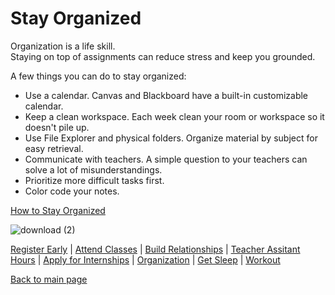 # Stay Organized

Organization is a life skill.
<br/>
Staying on top of assignments can reduce stress and keep you grounded.

A few things you can do to stay organized: 
- Use a calendar. Canvas and Blackboard have a built-in customizable calendar. 
- Keep a clean workspace. Each week clean your room or workspace so it doesn't pile up.
- Use File Explorer and physical folders. Organize material by subject for easy retrieval.
- Communicate with teachers. A simple question to your teachers can solve a lot of misunderstandings.
- Prioritize more difficult tasks first.
- Color code your notes.

[How to Stay Organized](https://www.youtube.com/watch?v=6OjLzkHcTeY)
<br/>

![download (2)](https://github.com/wardenevanMU/IT1600MarkdownFinal/assets/98150291/f2285445-ccec-48fd-92d1-403e7d2efd8d)
<br/>

[Register Early](https://github.com/wardenevanMU/IT1600MarkdownFinal/blob/Master/Register.md) | 
[Attend Classes](https://github.com/wardenevanMU/IT1600MarkdownFinal/blob/Master/AttendClasses.md) | 
[Build Relationships](https://github.com/wardenevanMU/IT1600MarkdownFinal/blob/Master/BuildRelationships.md) |
[Teacher Assitant Hours](https://github.com/wardenevanMU/IT1600MarkdownFinal/blob/Master/TAHours.md) |
[Apply for Internships](https://github.com/wardenevanMU/IT1600MarkdownFinal/blob/Master/Internships.md) | 
[Organization](https://github.com/wardenevanMU/IT1600MarkdownFinal/blob/Master/Organization.md) | 
[Get Sleep](https://github.com/wardenevanMU/IT1600MarkdownFinal/blob/Master/Sleep.md) | 
[Workout](https://github.com/wardenevanMU/IT1600MarkdownFinal/blob/Master/Workout.md)
<br/> 

[Back to main page](https://github.com/wardenevanMU/IT1600MarkdownFinal/blob/Master/README.md)
